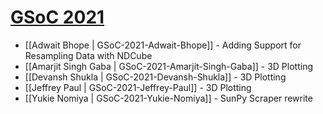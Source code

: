 # [GSoC 2021](https://summerofcode.withgoogle.com)

* [[Adwait Bhope | GSoC-2021-Adwait-Bhope]] - Adding Support for Resampling Data with NDCube
* [[Amarjit Singh Gaba | GSoC-2021-Amarjit-Singh-Gaba]] - 3D Plotting
* [[Devansh Shukla | GSoC-2021-Devansh-Shukla]] - 3D Plotting
* [[Jeffrey Paul | GSoC-2021-Jeffrey-Paul]] - 3D Plotting
* [[Yukie Nomiya | GSoC-2021-Yukie-Nomiya]] - SunPy Scraper rewrite

